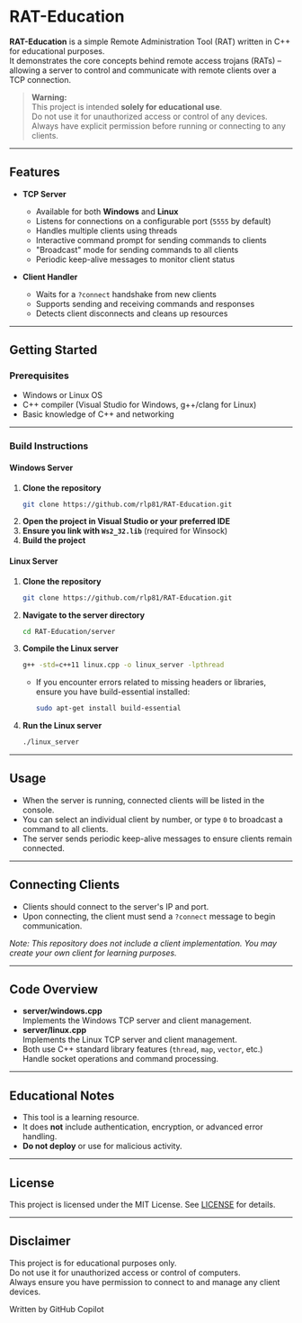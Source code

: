 # RAT-Education

**RAT-Education** is a simple Remote Administration Tool (RAT) written in C++ for educational purposes.  
It demonstrates the core concepts behind remote access trojans (RATs) – allowing a server to control and communicate with remote clients over a TCP connection.

> **Warning:**  
> This project is intended **solely for educational use**.  
> Do not use it for unauthorized access or control of any devices.  
> Always have explicit permission before running or connecting to any clients.

---

## Features

- **TCP Server**
  - Available for both **Windows** and **Linux**
  - Listens for connections on a configurable port (`5555` by default)
  - Handles multiple clients using threads
  - Interactive command prompt for sending commands to clients
  - "Broadcast" mode for sending commands to all clients
  - Periodic keep-alive messages to monitor client status

- **Client Handler**
  - Waits for a `?connect` handshake from new clients
  - Supports sending and receiving commands and responses
  - Detects client disconnects and cleans up resources

---

## Getting Started

### Prerequisites

- Windows or Linux OS
- C++ compiler (Visual Studio for Windows, g++/clang for Linux)
- Basic knowledge of C++ and networking

---

### Build Instructions

#### Windows Server

1. **Clone the repository**
   ```sh
   git clone https://github.com/rlp81/RAT-Education.git
   ```
2. **Open the project in Visual Studio or your preferred IDE**
3. **Ensure you link with `Ws2_32.lib`** (required for Winsock)
4. **Build the project**

#### Linux Server

1. **Clone the repository**
   ```sh
   git clone https://github.com/rlp81/RAT-Education.git
   ```
2. **Navigate to the server directory**
   ```sh
   cd RAT-Education/server
   ```
3. **Compile the Linux server**
   ```sh
   g++ -std=c++11 linux.cpp -o linux_server -lpthread
   ```
   - If you encounter errors related to missing headers or libraries, ensure you have build-essential installed:
     ```sh
     sudo apt-get install build-essential
     ```
4. **Run the Linux server**
   ```sh
   ./linux_server
   ```

---

## Usage

- When the server is running, connected clients will be listed in the console.
- You can select an individual client by number, or type `0` to broadcast a command to all clients.
- The server sends periodic keep-alive messages to ensure clients remain connected.

---

## Connecting Clients

- Clients should connect to the server's IP and port.
- Upon connecting, the client must send a `?connect` message to begin communication.

*Note: This repository does not include a client implementation. You may create your own client for learning purposes.*

---

## Code Overview

- **server/windows.cpp**  
  Implements the Windows TCP server and client management.
- **server/linux.cpp**  
  Implements the Linux TCP server and client management.
- Both use C++ standard library features (`thread`, `map`, `vector`, etc.)  
  Handle socket operations and command processing.

---

## Educational Notes

- This tool is a learning resource.  
- It does **not** include authentication, encryption, or advanced error handling.
- **Do not deploy** or use for malicious activity.

---

## License

This project is licensed under the MIT License. See [LICENSE](LICENSE) for details.

---

## Disclaimer

This project is for educational purposes only.  
Do not use it for unauthorized access or control of computers.  
Always ensure you have permission to connect to and manage any client devices.

Written by GitHub Copilot

